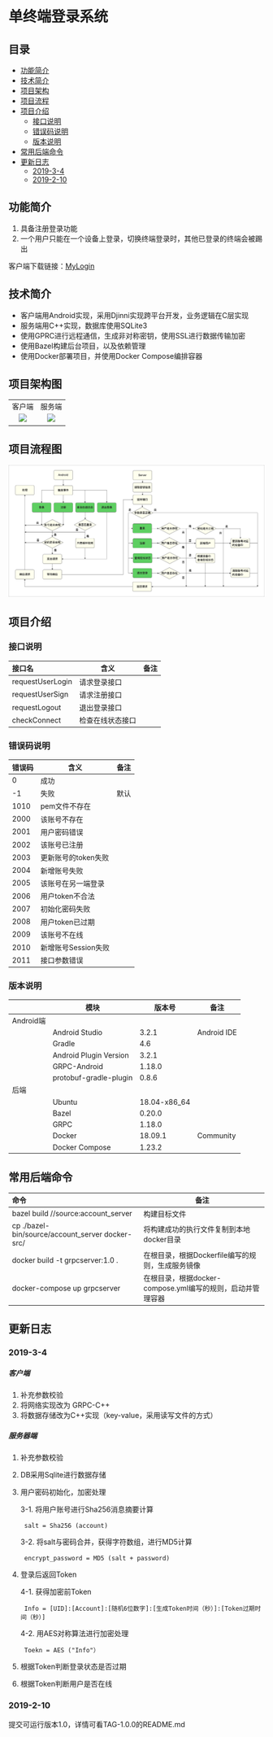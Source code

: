 # 单终端登录系统

## 目录

* [功能简介](#功能简介)
* [技术简介](#技术简介)
* [项目架构](#项目架构图)
* [项目流程](#项目流程图)
* [项目介绍](#项目介绍)
	* [接口说明](#接口说明)
	* [错误码说明](#错误码说明)
	* [版本说明](#版本说明)
* [常用后端命令](#常用后端命令)
* [更新日志](#更新日志)
	* [2019-3-4](#2019-3-4)
	* [2019-2-10](#2019-2-10)



## 功能简介

1. 具备注册登录功能
2. 一个⽤户只能在一个设备上登录，切换终端登录时，其他已登录的终端会被踢出

 客户端下载链接：[MyLogin](https://fir.im/5vh8)

## 技术简介

- 客户端用Android实现，采用Djinni实现跨平台开发，业务逻辑在C层实现
- 服务端用C++实现，数据库使用SQLite3
- 使用GPRC进行远程通信，生成非对称密钥，使用SSL进行数据传输加密
- 使用Bazel构建后台项目，以及依赖管理
- 使用Docker部署项目，并使用Docker Compose编排容器

## 项目架构图

<table>
    <tr>
        <td><center>客户端</center></td>
        <td><center>服务端</center></td>
    </tr>
    <tr>
        <td><center><img src="http://melon-personal.oss-cn-shenzhen.aliyuncs.com/login-android.png"></center></td>
        <td><center><img src="http://melon-personal.oss-cn-shenzhen.aliyuncs.com/login-android.png"></center></td>
    </tr>
</table>

## 项目流程图

![](images/login-design.png)

## 项目介绍

### 接口说明
| 接口名  | 含义  | 备注 
|:------|------|------|
| requestUserLogin | 请求登录接口 |  |
| requestUserSign | 请求注册接口 |  |
| requestLogout | 退出登录接口 |  |
| checkConnect | 检查在线状态接口 |  |

### 错误码说明

| 错误码  | 含义  | 备注 
|:------|------|------|
| 0 | 成功 |  |
| -1 | 失败 | 默认 |
| 1010 | pem文件不存在 |  |
| 2000 | 该账号不存在 |  |
| 2001 | 用户密码错误 |  |
| 2002 | 该账号已注册 |  |
| 2003 | 更新账号的token失败 |  |
| 2004 | 新增账号失败 |  |
| 2005 | 该账号在另一端登录 |  |
| 2006 | 用户token不合法 |  |
| 2007 | 初始化密码失败 |  |
| 2008 | 用户token已过期 |  |
| 2009 | 该账号不在线 |  |
| 2010 | 新增账号Session失败 |  |
| 2011 | 接口参数错误 |  |

### 版本说明

|| 模块  | 版本号  | 备注 |
|:--|----|------|------|
| Android端 |  |  ||
|| Android Studio | 3.2.1 | Android IDE |
|| Gradle | 4.6 |  |
|| Android Plugin Version | 3.2.1 |  |
|| GRPC-Android | 1.18.0 |  |
|| protobuf-gradle-plugin | 0.8.6 |  |
| 后端 |  |  ||
|| Ubuntu | 18.04-x86_64 |  |
|| Bazel | 0.20.0 |  |
|| GRPC | 1.18.0 |  |
|| Docker | 18.09.1 | Community |
|| Docker Compose | 1.23.2 |  |

## 常用后端命令
| 命令 | 备注 |
|:--|----|
| bazel build //source:account_server | 构建目标文件 |
| cp ./bazel-bin/source/account_server docker-src/ | 将构建成功的执行文件复制到本地docker目录 |
| docker build -t grpcserver:1.0 . | 在根目录，根据Dockerfile编写的规则，生成服务镜像 |
| docker-compose up grpcserver | 在根目录，根据docker-compose.yml编写的规则，启动并管理容器 |


## 更新日志
### 2019-3-4

##### 客户端

1. 补充参数校验
2. 将网络实现改为 GRPC-C++
3. 将数据存储改为C++实现（key-value，采用读写文件的方式）

##### 服务器端

1. 补充参数校验
2. DB采用Sqlite进行数据存储
3. 用户密码初始化，加密处理

	3-1. 将用户账号进行Sha256消息摘要计算
	
		salt = Sha256 (account)
		
	3-2. 将salt与密码合并，获得字符数组，进行MD5计算
	
	    encrypt_password = MD5 (salt + password)
4. 登录后返回Token

	4-1. 获得加密前Token
	
		Info = [UID]:[Account]:[随机6位数字]:[生成Token时间（秒）]:[Token过期时间（秒）]
		
	4-2. 用AES对称算法进行加密处理
	
		Toekn = AES ("Info"）
5. 根据Token判断登录状态是否过期
6. 根据Token判断用户是否在线

### 2019-2-10

提交可运行版本1.0，详情可看TAG-1.0.0的README.md
